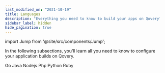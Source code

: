 ```yaml
---
last_modified_on: "2021-10-19"
title: Languages
description: "Everything you need to know to build your apps on Qovery"
sidebar_label: hidden
hide_pagination: true
---
```


import Jump from '@site/src/components/Jump';

In the following subsections, you'll learn all you need to know to configure your application builds on Qovery.

<Jump to="/docs/using-qovery/languages/go/">Go</Jump>
<Jump to="/docs/using-qovery/languages/java/">Java</Jump>
<Jump to="/docs/using-qovery/languages/nodejs/">Nodejs</Jump>
<Jump to="/docs/using-qovery/languages/php/">Php</Jump>
<Jump to="/docs/using-qovery/languages/python/">Python</Jump>
<Jump to="/docs/using-qovery/languages/ruby/">Ruby</Jump>



